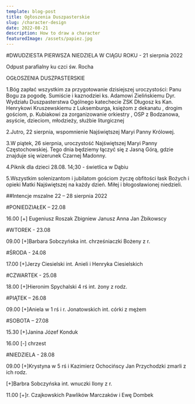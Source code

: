 ```yaml
---
template: blog-post
title: Ogłoszenia Duszpasterskie
slug: /character-design
date: 2022-08-21
description: How to draw a character
featuredImage: /assets/papiez.jpg
---
```


#DWUDZIESTA PIERWSZA NIEDZIELA W CIĄGU ROKU - 21 sierpnia 2022                     

Odpust parafialny ku czci św. Rocha                                                                                      

OGŁOSZENIA DUSZPASTERSKIE

1.Bóg zapłać wszystkim za przygotowanie dzisiejszej uroczystości: Panu Bogu za pogodę. Sumiście i kaznodziei ks.  Adamowi Zielińskiemu Dyr. Wydziału Duszpasterstwa Ogólnego katechecie  ZSK Długosz  ks Kan. Henrykowi Kruszewskiemu  z Luksemburga, księżom z dekanatu ,  drogim gościom, p. Kubiakowi za zorganizowanie orkiestry ,  OSP z Bodzanowa,  asyście, dzieciom, młodzieży, służbie liturgicznej 

2.Jutro, 22 sierpnia,  wspomnienie Najświętszej Maryi Panny Królowej.

3.W piątek, 26 sierpnia,  uroczystość Najświętszej Maryi Panny Częstochowskiej. Tego dnia będziemy łączyć się z Jasną Górą, gdzie znajduje się wizerunek Czarnej Madonny.

4.Piknik dla dzieci 28.08. 14;30 -  świetlica w Dąbiu 

5.Wszystkim solenizantom i jubilatom gościom  życzę obfitości łask Bożych i opieki Matki Najświętszej na każdy dzień. Miłej i błogosławionej niedzieli.

##Intencje mszalne  22 – 28   sierpnia  2022

#PONIEDZIAŁEK – 22.08

16.00 [+]  Eugeniusz Roszak Zbigniew Janusz Anna Jan Żbikowscy

#WTOREK  -  23.08

09.00 [+]Barbara Sobczyńska int. chrześniaczki Bożeny z r.

#ŚRODA - 24.08

17.00 [+]Jerzy Ciesielski int. Anieli i Henryka Ciesielskich

#CZWARTEK -  25.08  

18.00 [+]Hieronim Spychalski 4 rś  int. żony z rodz.

#PIĄTEK – 26.08

09.00 [+]Aniela w 1 rś i r. Jonatowskich  int. córki z mężem

#SOBOTA – 27.08
         
15.30 [+]Janina Józef Konduk

16.00 [-]  chrzest

#NIEDZIELA - 28.08
       
09.00 [+]Krystyna w 5 rś  i Kazimierz Ochocińscy Jan Przychodzki zmarli z ich rodz.
                   
[+]Barbra Sobczyńska int. wnuczki Ilony z r. 

11.00 [+]r. Czajkowskich Pawlików Marczaków i Ewę Dombek
